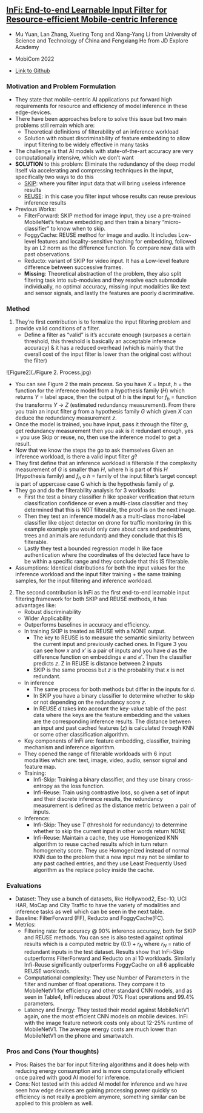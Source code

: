 ## [InFi: End-to-end Learnable Input Filter for Resource-efficient Mobile-centric Inference](https://dl.acm.org/doi/10.1145/3495243.3517016)

* Mu Yuan, Lan Zhang, Xueting Tong and Xiang-Yang Li from University of Science and Technology of China and Fengxiang He from JD Explore Academy

* MobiCom 2022

* [Link to Github](https://github.com/yuanmu97/infi)

### Motivation and Problem Formulation

* They state that mobile-centric AI applications put forward high requirements for resource and efficiency of model inference in these edge-devices. 
* There have been approaches before to solve this issue but two main problems still remain which are:
   * Theoretical definitions of filterability of an inference workload
   * Solution with robust discriminability of feature embedding to allow input filtering to be widely effective in many tasks
* The challenge is that AI models with state-of-the-art accuracy are very computationally intensive, which we don’t want
* **SOLUTION** to this problem: Eliminate the redundancy of the deep model itself via accelerating and compressing techniques in the input, specifically two ways to do this
   * <ins>SKIP</ins>: where you filter input data that will bring useless inference results
   * <ins>REUSE</ins>: in this case you filter input whose results can reuse previous inference results
* Previous Works:
   * FilterForward: SKIP method for image input, they use a pre-trained MobileNet’s feature embedding and then train a binary “micro-classifier” to know when to skip.
    * FoggyCache: REUSE method for image and audio. It includes Low-level features and locality-sensitive hashing for embedding, followed by an L2 norm as the difference function. To compare new data with past observations.
    * Reducto: variant of SKIP for video input. It has a Low-level feature difference between successive frames.
    * **Missing**: Theoretical abstraction of the problem, they also split filtering task into sub-modules and they resolve each submodule individually, no optimal accuracy, missing input modalities like text and sensor signals, and lastly the features are poorly discriminative.

### Method

1) They’re first contribution is to formalize the input filtering problem and provide valid conditions of a filter.
   * Define a filter as “valid” is it’s accurate enough (surpases a certain threshold, this threshold is basically an acceptable inference accuracy) & it has a reduced overhead (which is mainly that the overall cost of the input filter is lower than the original cost without the filter)

![Figure2](./Figure 2. Process.jpg)

   * You can see Figure 2 the main process. So you have $X$ = Input, $h$ = the function for the inference model from a hypothesis family ($H$) which returns $Y$ = label space, then the output of $h$ is the input for $f_h$ = function the transforms $Y$ -> $Z$ (estimated redundancy measurement). From there you train an input filter $g$ from a hypothesis family $G$ which given $X$ can deduce the redundancy measurement $z$.
   * Once the model is trained, you have input, pass it through the filter $g$, get redundancy measurement then you ask is it redundant enough, yes = you use Skip or reuse, no, then use the inference model to get a result.
   * Now that we know the steps the go to ask themselves Given an inference workload, is there a valid input filter $g$?
   * They first define that an inference workload is filterable if the complexity measurement of $G$ is smaller than $H$, where $h$ is part of this $H$ (Hypothesis family) and $f_h$ o $h$ = family of the input filter’s target concept is part of uppercase case G which is the hypothesis family of $g$.
   * They go and do the filterability analysis for 3 workloads: 
      * First the test a binary classifier $h$ like speaker verification that return classification confidence or even a multi-class classifier and they determined that this is NOT filterable, the proof is on the next image.
      * Then they test an inference model $h$ as a multi-class mono-label classifier like object detector on drone for traffic monitoring (in this example example you would only care about cars and pedestrians, trees and animals are redundant) and they conclude that this IS filterable.
      * Lastly they test a bounded regression model $h$ like face authentication where the coordinates of the detected face have to be within a specific range and they conclude that this IS filterable.
   * Assumptions: Identical distributions for both the input values for the inference workload and the input filter training + the same training samples, for the input filtering and inference workload.

2) The second contribution is InFi as the first end-to-end learnable input filtering framework for both SKIP and REUSE methods, it has advantages like:
   * Robust discriminability
   * Wider Applicability
   * Outperforms baselines in accuracy and efficiency. 
   * In training SKIP is treated as REUSE with a NONE output.
      * The key to REUSE is to measure the semantic similarity between the current input and previously cached ones. In Figure 3 you can see how $x$ and $x'$ is a pair of inputs and you have $d$ as the difference function on embeddings $e$ and $e'$. Then the classifier predicts $z$. Z in REUSE is distance between 2 inputs
      * SKIP is the same process but $z$ is the probability that $x$ is not redundant.
    * In inference
       * The same process for both methods but differ in the inputs for d. 
       * In SKIP you have a binary classifier to determine whether to skip or not depending on the redundancy score $z$. 
       * In REUSE $d$ takes into account the key-value table of the past data where the keys are the feature embedding and the values are the corresponding inference results. The distance between an input and past cached features ($z$) is calculated through KNN or some other classification algorithm.
     * Key components of InFi are: feature embedding, classifier, training mechanism and inference algorithm.
     * They opened the range of filterable workloads with 6 input modalities which are: text, image, video, audio, sensor signal and feature map.
     * Training:
        * Infi-Skip: Training a binary classifier, and they use binary cross-entropy as the loss function.
        * Infi-Reuse: Train using contrastive loss, so given a set of input and their discrete inference results, the redundancy measurement is defined as the distance metric between a pair of inputs.
      * Inference:
         *  Infi-Skip: They use $T$ (threshold for redundancy) to determine whether to skip the current input in other words return NONE
         *  Infi-Reuse: Maintain a cache, they use Homogenized KNN algorithm to reuse cached results which in turn return homogeneity score. They use Homogenized instead of normal KNN due to the problem that a new input may not be similar to any past cached entries, and they use Least Frequently Used algorithm as the replace policy inside the cache.

### Evaluations

* Dataset: They use a bunch of datasets, like Hollywood2, Esc-10, UCI HAR, MoCap and City Traffic to have the variety of modalities and inference tasks as well which can be seen in the next table.
* Baseline:  FilterForward (FF), Reducto and FoggyCache(FC).
* Metrics:  
   * Filtering rate: for accuracy @ 90% inference accuracy, both for SKIP and REUSE methods. You can see is also tested against optimal results which is a computed metric by $(0.1) + r_N$ where $r_N$ = ratio of redundant inputs in the test dataset. Results show that InFi-Skip outperforms FilterForward and Reducto on al 10 workloads. Similarly Infi-Reuse significantly outperforms FoggyCache on all 6 applicable REUSE workloads.
   * Computational complexity: They use Number of Parameters in the filter and number of float operations. They compare it to MobileNetV1 for efficiency and other standard CNN models, and as seen in Table4, InFi reduces about 70% Float operations and 99.4% parameters.
   * Latency and Energy: They tested their model against MobileNetV1 again, one the most efficient CNN models on mobile devices. InFi with the image feature network costs only about 12-25% runtime of MobileNetV1. The average energy costs are much lower than MobileNetV1 on the phone and smartwatch.

### Pros and Cons (Your thoughts)

* Pros: Raises the bar for input filtering algorithms and it does help with reducing energy consumption and is more computationally efficient once paired with good AI model for inference.
* Cons: Not tested with this added AI model for inference and we have seen how edge devices are gaining processing power quickly so efficiency is not really a problem anymore, something similar can be applied to this problem as well.
